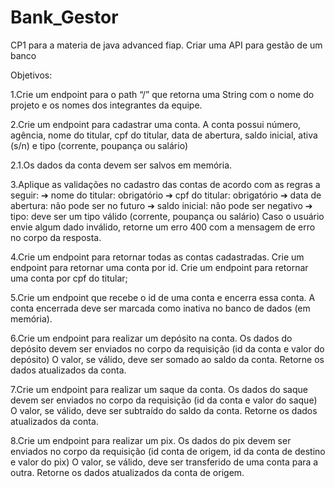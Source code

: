 # Bank_Gestor
CP1 para a materia de java advanced fiap. Criar uma API para gestão de um banco

Objetivos:

1.Crie um endpoint para o path “/”
que retorna uma String com o nome
do projeto e os nomes dos integrantes
da equipe.

2.Crie um endpoint para cadastrar uma
conta. A conta possui número,
agência, nome do titular, cpf do
titular, data de abertura, saldo inicial,
ativa (s/n) e tipo (corrente, poupança
ou salário)

2.1.Os dados da conta devem ser salvos
em memória.

3.Aplique as validações no cadastro das
contas de acordo com as regras a seguir:
➔ nome do titular: obrigatório
➔ cpf do titular: obrigatório
➔ data de abertura: não pode ser no
futuro
➔ saldo inicial: não pode ser negativo
➔ tipo: deve ser um tipo válido (corrente,
poupança ou salário)
Caso o usuário envie algum dado inválido,
retorne um erro 400 com a mensagem de
erro no corpo da resposta.

4.Crie um endpoint para retornar todas as
contas cadastradas.
Crie um endpoint para retornar uma conta por
id.
Crie um endpoint para retornar uma conta por
cpf do titular;

5.Crie um endpoint que recebe o id
de uma conta e encerra essa conta.
A conta encerrada deve ser
marcada como inativa no banco de
dados (em memória).

6.Crie um endpoint para realizar um depósito na conta.
Os dados do depósito devem ser enviados no corpo da requisição
(id da conta e valor do depósito)
O valor, se válido, deve ser somado ao saldo da conta.
Retorne os dados atualizados da conta.

7.Crie um endpoint para realizar um saque da conta.
Os dados do saque devem ser enviados no corpo da requisição (id
da conta e valor do saque)
O valor, se válido, deve ser subtraído do saldo da conta.
Retorne os dados atualizados da conta.

8.Crie um endpoint para realizar um pix.
Os dados do pix devem ser enviados no corpo da requisição (id
conta de origem, id da conta de destino e valor do pix)
O valor, se válido, deve ser transferido de uma conta para a outra.
Retorne os dados atualizados da conta de origem.
